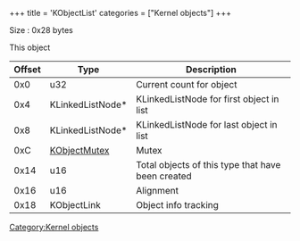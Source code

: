 +++
title = 'KObjectList'
categories = ["Kernel objects"]
+++

Size : 0x28 bytes

This object

| Offset | Type                                    | Description                                       |
|--------|-----------------------------------------|---------------------------------------------------|
| 0x0    | u32                                     | Current count for object                          |
| 0x4    | KLinkedListNode\*                       | KLinkedListNode for first object in list          |
| 0x8    | KLinkedListNode\*                       | KLinkedListNode for last object in list           |
| 0xC    | [KObjectMutex](KObjectMutex "wikilink") | Mutex                                             |
| 0x14   | u16                                     | Total objects of this type that have been created |
| 0x16   | u16                                     | Alignment                                         |
| 0x18   | KObjectLink                             | Object info tracking                              |

[Category:Kernel objects](Category:Kernel_objects "wikilink")